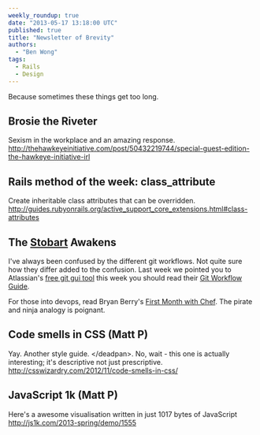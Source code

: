 ```yaml
---
weekly_roundup: true
date: "2013-05-17 13:18:00 UTC"
published: true
title: "Newsletter of Brevity"
authors:
  - "Ben Wong"
tags:
  - Rails
  - Design
---
```


Because sometimes these things get too long.

## Brosie the Riveter
Sexism in the workplace and an amazing response.
http://thehawkeyeinitiative.com/post/50432219744/special-guest-edition-the-hawkeye-initiative-irl

## Rails method of the week: class_attribute
Create inheritable class attributes that can be overridden. http://guides.rubyonrails.org/active_support_core_extensions.html#class-attributes


## The [Stobart](/team#richard-stobart) Awakens
I've always been confused by the different git workflows.  Not quite sure how they differ added to the confusion.  Last week we pointed you to Atlassian's [free git gui tool](/blog/its-life-jim-but-not-as-we-know-it) this week you should read their [Git Workflow Guide](http://www.atlassian.com/git/workflows).

For those into devops, read Bryan Berry's [First Month with Chef](http://devopsanywhere.blogspot.co.uk/2011/10/month-with-chef.html).  The pirate and ninja analogy is poignant.

## Code smells in CSS (Matt P)
Yay. Another style guide. &lt;/deadpan&gt;. No, wait - this one is actually interesting; it's descriptive not just prescriptive.
http://csswizardry.com/2012/11/code-smells-in-css/

## JavaScript 1k (Matt P)
Here's a  awesome visualisation written in just 1017 bytes of JavaScript
http://js1k.com/2013-spring/demo/1555
